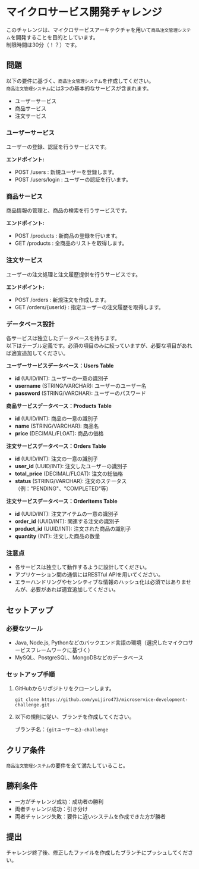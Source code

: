 # マイクロサービス開発チャレンジ

このチャレンジは、マイクロサービスアーキテクチャを用いて`商品注文管理システム`を開発することを目的としています。<br>
制限時間は30分（！？）です。

## 問題
以下の要件に基づく、`商品注文管理システム`を作成してください。<br>
`商品注文管理システム`には3つの基本的なサービスが含まれます。

- ユーザーサービス
- 商品サービス
- 注文サービス

### ユーザーサービス

ユーザーの登録、認証を行うサービスです。

**エンドポイント:**

- POST /users : 新規ユーザーを登録します。
- POST /users/login : ユーザーの認証を行います。

### 商品サービス

商品情報の管理と、商品の検索を行うサービスです。

**エンドポイント:**

- POST /products : 新商品の登録を行います。
- GET /products : 全商品のリストを取得します。

### 注文サービス

ユーザーの注文処理と注文履歴提供を行うサービスです。

**エンドポイント:**

- POST /orders : 新規注文を作成します。
- GET /orders/{userId} : 指定ユーザーの注文履歴を取得します。

### データベース設計

各サービスは独立したデータベースを持ちます。<br>
以下はテーブル定義です。必須の項目のみに絞っていますが、必要な項目があれば適宜追加してください。

**ユーザーサービスデータベース：Users Table**

- **id** (UUID/INT): ユーザーの一意の識別子
- **username** (STRING/VARCHAR): ユーザーのユーザー名
- **password** (STRING/VARCHAR): ユーザーのパスワード

**商品サービスデータベース：Products Table**

- **id** (UUID/INT): 商品の一意の識別子
- **name** (STRING/VARCHAR): 商品名
- **price** (DECIMAL/FLOAT): 商品の価格

**注文サービスデータベース：Orders Table**

- **id** (UUID/INT): 注文の一意の識別子
- **user_id** (UUID/INT): 注文したユーザーの識別子
- **total_price** (DECIMAL/FLOAT): 注文の総価格
- **status** (STRING/VARCHAR): 注文のステータス（例："PENDING"、"COMPLETED"等）

**注文サービスデータベース：OrderItems Table**

- **id** (UUID/INT): 注文アイテムの一意の識別子
- **order_id** (UUID/INT): 関連する注文の識別子
- **product_id** (UUID/INT): 注文された商品の識別子
- **quantity** (INT): 注文した商品の数量

### 注意点

- 各サービスは独立して動作するように設計してください。
- アプリケーション間の通信にはRESTful APIを用いてください。
- エラーハンドリングやセンシティブな情報のハッシュ化は必須ではありませんが、必要があれば適宜追加してください。

## セットアップ

### 必要なツール

- Java, Node.js, Pythonなどのバックエンド言語の環境（選択したマイクロサービスフレームワークに基づく）
- MySQL、PostgreSQL、MongoDBなどのデータベース

### セットアップ手順

1. GitHubからリポジトリをクローンします。

    ```
    git clone https://github.com/yuijiro473/microservice-development-challenge.git
    ```

2. 以下の規則に従い、ブランチを作成してください。

   ブランチ名：`{gitユーザー名}-challenge`

## クリア条件

`商品注文管理システム`の要件を全て満たしていること。

## 勝利条件

- 一方がチャレンジ成功：成功者の勝利
- 両者チャレンジ成功：引き分け
- 両者チャレンジ失敗：要件に近いシステムを作成できた方が勝者

## 提出
チャレンジ終了後、修正したファイルを作成したブランチにプッシュしてください。
